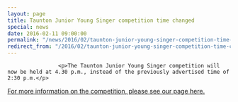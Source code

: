 ```yaml
---
layout: page
title: Taunton Junior Young Singer competition time changed
special: news
date: 2016-02-11 09:00:00
permalink: "/news/2016/02/taunton-junior-young-singer-competition-time-changed/"
redirect_from: "/2016/02/taunton-junior-young-singer-competition-time-changed/"
---
```



                    
                    <p>The Taunton Junior Young Singer competition will now be held at 4.30 p.m., instead of the previously advertised time of 2:30 p.m.</p>
<p><a href="http://www.tauntonfestival.org.uk/taunton-junior-young-singer/">For more information on the competition, please see our page here.</a></p>

                
